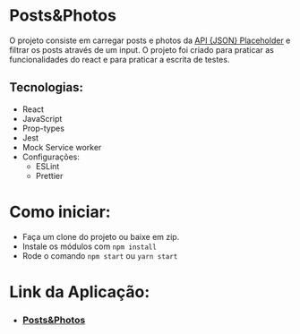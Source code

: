 # Posts&Photos

O projeto consiste em carregar posts e photos da [API {JSON} Placeholder](https://jsonplaceholder.typicode.com/) e filtrar os posts através de um input. O projeto foi criado para praticar as funcionalidades do react e para praticar
a escrita de testes.

## Tecnologias:
  - React
  - JavaScript
  - Prop-types
  - Jest
  - Mock Service worker
  - Configurações:
    - ESLint
    - Prettier

# Como iniciar:

  - Faça um clone do projeto ou baixe em zip.
  - Instale os módulos com `npm install`
  - Rode o comando `npm start` ou `yarn start`

# Link da Aplicação:

  - ### [Posts&Photos](https://app.netlify.com/sites/postsandphotos/settings/domain)
